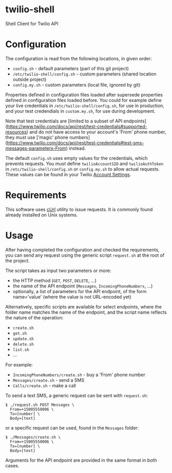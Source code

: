 # twilio-shell
Shell Client for Twilio API

# Configuration

The configuration is read from the following locations,
in given order:

* `config.sh` - default parameters
  (part of this git project)
* `/etc/twilio-shell/config.sh` - custom parameters
  (shared location outside project)
* `config.my.sh` - custom parameters
  (local file, ignored by git)

Properties defined in configuration files loaded after supersede
properties defined in configuration files loaded before. You could
for example define your live credentials in `/etc/twilio-shell/config.sh`,
for use in production, and your test credendials in `custom.my.sh`,
for use during development.

Note that test credentials are [limited to a subset of API endpoints]
(https://www.twilio.com/docs/api/rest/test-credentials#supported-resources)
and do not have access to your account's 'From' phone number, they must
use ['magic' phone numbers]
(https://www.twilio.com/docs/api/rest/test-credentials#test-sms-messages-parameters-From)
instead.

The default `config.sh` uses empty values for the credentials,
which prevents requests. You must define `twilioAccountSID` and
`twilioAuthToken` in `/etc/twilio-shell/config.sh` or `config.my.sh`
to allow actual requests. These values can be found in your Twilio
[Account Settings](https://www.twilio.com/console/account/settings).

# Requirements

This software uses [cUrl](https://curl.haxx.se/) utility to issue requests.
It is commonly found already installed on Unix systems.

# Usage

After having completed the configuration and checked the requirements,
you can send any request using the generic script `request.sh` at the root
of the project.

The script takes as input two parameters or more:

  * the HTTP method (`GET`, `POST`, `DELETE`, ...)
  * the name of the API endpoint (`Messages`, `IncomingPhoneNumbers`, ...)
  * optionally, a list of parameters for the API endpoint,
    of the form name='value' (where the value is not URL-encoded yet)

Alternatively, specific scripts are available for select endpoints,
where the folder name matches the name of the endpoint, and the
script name reflects the nature of the operation:

* `create.sh`
* `get.sh`
* `update.sh`
* `delete.sh`
* `list.sh`
* ...

For example:

  * `IncomingPhoneNumbers/create.sh` - buy a 'From' phone number
  * `Messages/create.sh` - send a SMS
  * `Calls/create.sh` - make a call

To send a text SMS, a generic request can be sent with `request.sh`:

```
$ ./request.sh POST Messages \
  From=+15005550006 \
  To=[number] \
  Body=[text]
```

or a specific request can be used, found in the `Messages` folder:

```
$ ./Messages/create.sh \
  From=+15005550006 \
  To=[number] \
  Body=[text]
```

Arguments for the API endpoint are provided in the same format in both cases.
